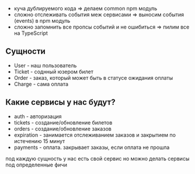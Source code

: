 - куча дублируемого кода => делаем common npm модуль
- сложно отслеживать события меж сервисами => выносим события (events) в npm модуль
- сложно запомнить все пропсы событий и не ошибиться => пилим все на TypeScript 

## Сущности 

- User - наш пользователь
- Ticket - соднный юзером билет
- Order - заказ, который может быть в статусе ожидания оплаты
- Charge - сама оплата

## Какие сервисы у нас будут?

- auth - авторизация
- tickets - создание/обновление билетов
- orders - создание/обновление заказов
- expiration - занимается отслеживанием заказов и закрытием по истечению 15 минут
- payments - оплата. закрывает заказы, если оплата не прошла

под каждую сущность у нас есть свой сервис
но можно делать сервисы под определенные фичи

